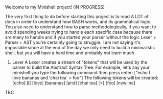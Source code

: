 Welcome to my Minishell project! (IN PROGRESS)

The very first thing to do before starting this project is to read A LOT of docs in order to understand how BASH works, and its grammatical logic. You also need to understand how to parse methodologically, if you want to avoid spending weeks trying to handle each specific case because there are many to handle and if you started your parser without the logic Lexer + Parser + AST you're certainly going to struggle. I am not saying it's impossible since at the end of the day we only need to build a minimalistic shell, but you will have a hard time and probably not learn much.

1. Lexer
A Lexer creates a stream of "tokens" that will be used by the parser to build the Abstract Syntax Tree. For example, let's say your minishell you type the following command then press enter: ["echo I love bananas and 'chai tea' > foo"]
The following tokens will be created: [echo] [I] [love] [bananas] [and] [chai tea] [>] [foo] [newline]

TBC